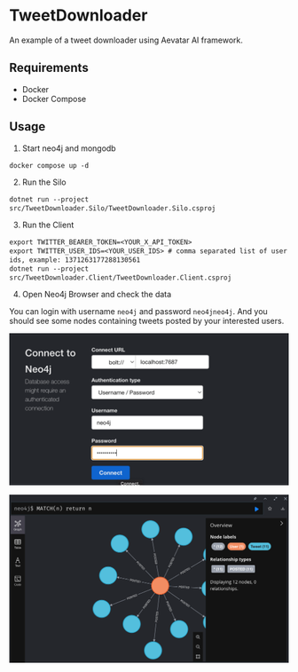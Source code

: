 # TweetDownloader
An example of a tweet downloader using Aevatar AI framework.

## Requirements
- Docker
- Docker Compose

## Usage

1. Start neo4j and mongodb

```
docker compose up -d
```

2. Run the Silo

```
dotnet run --project src/TweetDownloader.Silo/TweetDownloader.Silo.csproj
```

3. Run the Client

```
export TWITTER_BEARER_TOKEN=<YOUR_X_API_TOKEN>
export TWITTER_USER_IDS=<YOUR_USER_IDS> # comma separated list of user ids, example: 1371263177288130561
dotnet run --project src/TweetDownloader.Client/TweetDownloader.Client.csproj
```

4. Open Neo4j Browser and check the data

You can login with username `neo4j` and password `neo4jneo4j`. And you should see some nodes containing tweets posted by your interested users.

![Neo4j Browser](./docs/neo4j-browser-login.png)

![Neo4j Browser data](./docs/neo4j-browser-data.png)
